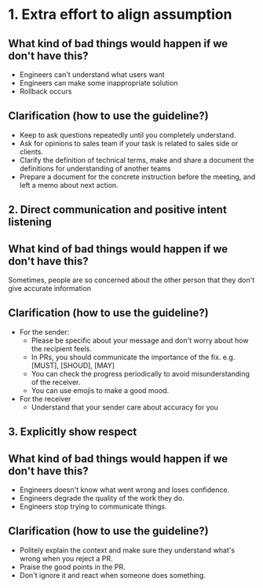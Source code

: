 
# 1. Extra effort to align assumption
## What kind of bad things would happen if we don't have this?
- Engineers can't understand what users want
- Engineers can make some inappropriate solution
- Rollback occurs
## Clarification (how to use the guideline?)
- Keep to ask questions repeatedly until you completely understand.
- Ask for opinions to sales team if your task is related to sales side or clients.
- Clarify the definition of technical terms, make and share a document the definitions for understanding of another teams 
- Prepare a document for the concrete instruction before the meeting, and left  a memo about next action. 

## 2. Direct communication and positive intent listening
## What kind of bad things would happen if we don't have this?
Sometimes, people are so concerned about the other person that they don't give accurate information
## Clarification (how to use the guideline?)
- For the sender:
    - Please be specific about your message and don't worry about how the recipient feels.
    - In PRs, you should communicate the importance of the fix. e.g. [MUST], [SHOUD], [MAY]
    - You can check the progress periodically to avoid misunderstanding of the receiver.
    - You can use emojis to make a good mood.
- For the receiver
    - Understand that your sender care about accuracy for you


## 3. Explicitly show respect
## What kind of bad things would happen if we don't have this?
- Engineers doesn't know what went wrong and loses confidence.
- Engineers degrade the quality of the work they do.
- Engineers stop trying to communicate things.
## Clarification (how to use the guideline?)
- Politely explain the context and make sure they understand what's wrong when you reject a PR.
- Praise the good points in the PR.
- Don't ignore it and react when someone does something.